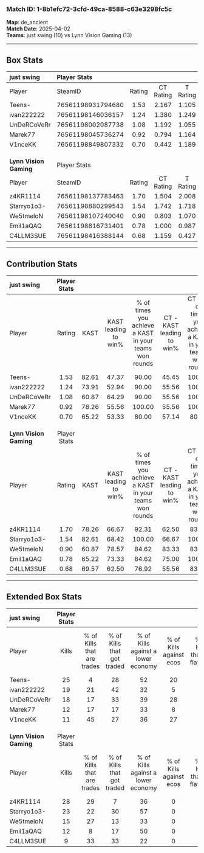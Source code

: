 ### Match ID: 1-8b1efc72-3cfd-49ca-8588-c63e3298fc5c  
**Map**: de_ancient  
**Match Date**: 2025-04-02  
**Teams**: just swing (10) vs Lynn Vision Gaming (13)  

---  

## Box Stats  

| **just swing**         | Player Stats      |        |           |          |       |       |       |         |        |      |     |
| :- | :- | :-: | :-: | :-: | :-: | :-: | :-: | :-: | :-: | :-: | :-: |
| Player                 | SteamID           | Rating | CT Rating | T Rating | KAST  |  ADR  | Kills | Assists | Deaths | K/D  | HS% |
| Teens-                 | 76561198931794680 |  1.53  |   2.167   |  1.105   | 82.61 | 101.8 |  25   |    4    |   18   | 1.39 | 44  |
| ivan222222             | 76561198146036157 |  1.24  |   1.380   |  1.249   | 73.91 | 88.7  |  19   |    3    |   16   | 1.19 | 57  |
| UnDeRCoVeRr            | 76561198002087738 |  1.08  |   1.192   |  1.055   | 60.87 | 78.6  |  18   |    4    |   16   | 1.13 | 50  |
| Marek77                | 76561198045736274 |  0.92  |   0.794   |  1.164   | 78.26 | 71.4  |  12   |    6    |   18   | 0.67 | 50  |
| V1nceKK                | 76561198849807332 |  0.70  |   0.442   |  1.189   | 65.22 | 52.0  |  11   |    5    |   19   | 0.58 | 36  |
|                        |                   |        |           |          |       |       |       |         |        |      |     |
|                        |                   |        |           |          |       |       |       |         |        |      |     |
|                        |                   |        |           |          |       |       |       |         |        |      |     |
| **Lynn Vision Gaming** | Player Stats      |        |           |          |       |       |       |         |        |      |     |
| Player                 | SteamID           | Rating | CT Rating | T Rating | KAST  |  ADR  | Kills | Assists | Deaths | K/D  | HS% |
| z4KR1114               | 76561198137783463 |  1.70  |   1.504   |  2.008   | 78.26 | 98.0  |  28   |    0    |   13   | 2.15 | 53  |
| Starryo1o3-            | 76561198880299543 |  1.54  |   1.742   |  1.718   | 82.61 | 106.3 |  23   |   10    |   16   | 1.44 | 73  |
| We5tmeloN              | 76561198107240040 |  0.90  |   0.803   |  1.070   | 60.87 | 63.2  |  15   |    4    |   17   | 0.88 | 46  |
| Emil1aQAQ              | 76561198816731401 |  0.78  |   1.000   |  0.987   | 65.22 | 67.2  |  12   |    5    |   19   | 0.63 | 75  |
| C4LLM3SUE              | 76561198416388144 |  0.68  |   1.159   |  0.427   | 69.57 | 65.0  |   9   |    7    |   20   | 0.45 | 44  |
---  

## Contribution Stats  

| **just swing**         | Player Stats |       |                      |                                                        |                           |                                                             |                          |                                                            |
| :- | :-: | :-: | :-: | :-: | :-: | :-: | :-: | :-: |
| Player                 |    Rating    | KAST  | KAST leading to win% | % of times you achieve a KAST in your teams won rounds | CT - KAST leading to win% | CT - % of times you achieve a KAST in your teams won rounds | T - KAST leading to win% | T - % of times you achieve a KAST in your teams won rounds |
| Teens-                 |     1.53     | 82.61 |        47.37         |                         90.00                          |           45.45           |                           100.00                            |          50.00           |                           80.00                            |
| ivan222222             |     1.24     | 73.91 |        52.94         |                         90.00                          |           55.56           |                           100.00                            |          50.00           |                           80.00                            |
| UnDeRCoVeRr            |     1.08     | 60.87 |        64.29         |                         90.00                          |           55.56           |                           100.00                            |          80.00           |                           80.00                            |
| Marek77                |     0.92     | 78.26 |        55.56         |                         100.00                         |           55.56           |                           100.00                            |          55.56           |                           100.00                           |
| V1nceKK                |     0.70     | 65.22 |        53.33         |                         80.00                          |           57.14           |                            80.00                            |          50.00           |                           80.00                            |
|                        |              |       |                      |                                                        |                           |                                                             |                          |                                                            |
|                        |              |       |                      |                                                        |                           |                                                             |                          |                                                            |
|                        |              |       |                      |                                                        |                           |                                                             |                          |                                                            |
| **Lynn Vision Gaming** | Player Stats |       |                      |                                                        |                           |                                                             |                          |                                                            |
| Player                 |    Rating    | KAST  | KAST leading to win% | % of times you achieve a KAST in your teams won rounds | CT - KAST leading to win% | CT - % of times you achieve a KAST in your teams won rounds | T - KAST leading to win% | T - % of times you achieve a KAST in your teams won rounds |
| z4KR1114               |     1.70     | 78.26 |        66.67         |                         92.31                          |           62.50           |                            83.33                            |          70.00           |                           100.00                           |
| Starryo1o3-            |     1.54     | 82.61 |        68.42         |                         100.00                         |           66.67           |                           100.00                            |          70.00           |                           100.00                           |
| We5tmeloN              |     0.90     | 60.87 |        78.57         |                         84.62                          |           83.33           |                            83.33                            |          75.00           |                           85.71                            |
| Emil1aQAQ              |     0.78     | 65.22 |        73.33         |                         84.62                          |           75.00           |                           100.00                            |          71.43           |                           71.43                            |
| C4LLM3SUE              |     0.68     | 69.57 |        62.50         |                         76.92                          |           55.56           |                            83.33                            |          71.43           |                           71.43                            |
---  

## Extended Box Stats  

| **just swing**         | Player Stats |                            |                            |                                    |                         |                              |                                 |        |                             |                                     |                          |                               |                            |
| :- | :-: | :-: | :-: | :-: | :-: | :-: | :-: | :-: | :-: | :-: | :-: | :-: | :-: |
| Player                 |    Kills     | % of Kills that are trades | % of Kills that got traded | % of Kills against a lower economy | % of Kills against ecos | % of Kills that are flawless | % of Kills that are close duels | Deaths | % of Deaths that get traded | % of Deaths against a lower economy | % of Deaths against ecos | % of Deaths that are flawless | % of Deaths that are close |
| Teens-                 |      25      |             4              |             28             |                 52                 |           20            |              56              |                4                |   18   |             28              |                 22                  |            6             |              83               |             0              |
| ivan222222             |      19      |             21             |             42             |                 32                 |            5            |              68              |                0                |   16   |             19              |                 19                  |            6             |              50               |             6              |
| UnDeRCoVeRr            |      18      |             17             |             33             |                 39                 |           28            |              56              |               11                |   16   |             13              |                 19                  |            0             |              69               |             0              |
| Marek77                |      12      |             17             |             17             |                 33                 |            8            |              58              |                8                |   18   |             11              |                 28                  |            6             |              44               |             17             |
| V1nceKK                |      11      |             45             |             27             |                 36                 |           27            |              45              |                9                |   19   |             21              |                 21                  |            5             |              58               |             5              |
|                        |              |                            |                            |                                    |                         |                              |                                 |        |                             |                                     |                          |                               |                            |
|                        |              |                            |                            |                                    |                         |                              |                                 |        |                             |                                     |                          |                               |                            |
|                        |              |                            |                            |                                    |                         |                              |                                 |        |                             |                                     |                          |                               |                            |
| **Lynn Vision Gaming** | Player Stats |                            |                            |                                    |                         |                              |                                 |        |                             |                                     |                          |                               |                            |
| Player                 |    Kills     | % of Kills that are trades | % of Kills that got traded | % of Kills against a lower economy | % of Kills against ecos | % of Kills that are flawless | % of Kills that are close duels | Deaths | % of Deaths that get traded | % of Deaths against a lower economy | % of Deaths against ecos | % of Deaths that are flawless | % of Deaths that are close |
| z4KR1114               |      28      |             29             |             7              |                 36                 |            0            |              61              |                0                |   13   |             23              |                  8                  |            0             |              62               |             0              |
| Starryo1o3-            |      23      |             22             |             30             |                 57                 |            0            |              57              |                4                |   16   |             50              |                 31                  |            0             |              63               |             0              |
| We5tmeloN              |      15      |             27             |             13             |                 33                 |            0            |              60              |               13                |   17   |             12              |                 29                  |            0             |              71               |             6              |
| Emil1aQAQ              |      12      |             8              |             17             |                 50                 |            0            |              67              |                8                |   19   |             47              |                 26                  |            0             |              47               |             11             |
| C4LLM3SUE              |      9       |             33             |             33             |                 22                 |            0            |              67              |               11                |   20   |             20              |                 35                  |            0             |              50               |             10             |
